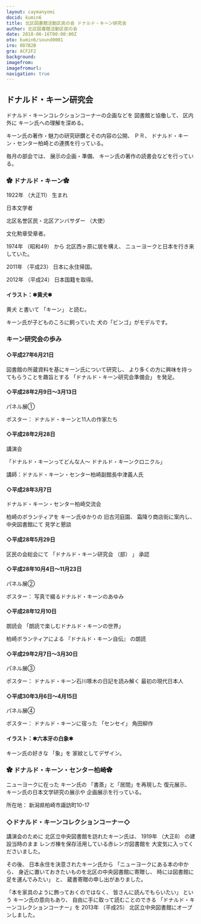 ```yaml
---
layout: caymanyomi
docid: kumin6
title: 北区図書館活動区民の会 ドナルド・キーン研究会
author: 北区図書館活動区民の会
date: 2018-06-16T00:00:00Z
oto: kumin6/sound0001
iro: 0D7B2B
gra: ACF2F2
background: 
imagefrom: 
imagefromurl: 
navigation: true
---
```

   
## <span data-dur="2.865" data-begin="0.000">ドナルド・キーン研究会</span>

<!--span data-dur="1.64" data-begin="2.865">読み上げ時間</span>
<span data-dur="2.312" data-begin="4.505">約6分消す</span-->

<span data-dur="3.452" data-begin="6.817">ドナルド・キーンコレクションコーナーの企画などを</span>
<span data-dur="2.165" data-begin="10.269">図書館と協働して、</span>
<span data-dur="1.501" data-begin="12.434">区内外に</span>
<span data-dur="3.113" data-begin="13.935">キーン氏への理解を深める。</span>

<span data-dur="6.253" data-begin="17.048">キーン氏の著作・魅力の研究研鑽とその内容の公開、</span>
<span data-dur="1.166" data-begin="23.301">ＰＲ、</span>
<span data-dur="5.337" data-begin="24.467">ドナルド・キーン・センター柏崎との連携を行っている。</span>

<span data-dur="1.863" data-begin="29.804">毎月の部会では、</span>
<span data-dur="1.958" data-begin="31.667">展示の企画・準備、</span>
<span data-dur="5.191" data-begin="33.625">キーン氏の著作の読書会などを行っている。</span>

### <span data-dur="2.79" data-begin="38.816">✿ ドナルド・キーン✿</span>

<span data-dur="2.442" data-begin="41.606">1922年</span>
<span data-dur="1.835" data-begin="44.048">（大正11）</span>
<span data-dur="0.912" data-begin="45.883">生まれ</span>

<span data-dur="2.117" data-begin="46.795">日本文学者</span>

<span data-dur="3.343" data-begin="48.912">北区名誉区民・北区アンバサダー</span>
<span data-dur="1.028" data-begin="52.255">（大使）</span>

<span data-dur="3.434" data-begin="54.133">文化勲章受章者。</span>

<span data-dur="2.53" data-begin="57.567">1974年</span>
<span data-dur="2.124" data-begin="60.097">（昭和49）</span>
<span data-dur="0.809" data-begin="62.221">から</span>
<span data-dur="2.544" data-begin="63.030">北区西ヶ原に居を構え、</span>
<span data-dur="3.845" data-begin="65.574">ニューヨークと日本を行き来していた。</span>

<span data-dur="1.93" data-begin="69.419">2011年</span>
<span data-dur="1.962" data-begin="71.349">（平成23）</span>
<span data-dur="3.323" data-begin="73.311">日本に永住帰国。</span>

<span data-dur="1.788" data-begin="76.634">2012年</span>
<span data-dur="1.847" data-begin="78.422">（平成24）</span>
<span data-dur="3.765" data-begin="80.269">日本国籍を取得。</span>

#### <span data-dur="2.366" data-begin="84.034">イラスト：✱黄犬✱</span>

<span data-dur="1.014" data-begin="86.400">黄犬</span>
<span data-dur="1.208" data-begin="91.152">と書いて</span>
<span data-dur="1.032" data-begin="92.360">「キーン」</span>
<span data-dur="2.321" data-begin="93.392">と読む。</span>

<span data-dur="3.275" data-begin="95.713">キーン氏が子どものころに飼っていた</span>
<span data-dur="4.078" data-begin="98.988">犬の「ビンゴ」がモデルです。</span>

### <span data-dur="2.875" data-begin="103.066">キーン研究会の歩み</span>

#### <span data-dur="4.473" data-begin="105.941">◇平成27年6月21日</span>

<span data-dur="4.582" data-begin="110.414">図書館の所蔵資料を基にキーン氏について研究し、</span>
<span data-dur="4.43" data-begin="114.996">より多くの方に興味を持ってもらうことを趣旨とする</span>
<span data-dur="3.031" data-begin="119.426">「ドナルド・キーン研究会準備会」</span>
<span data-dur="2.292" data-begin="122.457">を発足。</span>

#### <span data-dur="5.361" data-begin="124.749">◇平成28年2月9日～3月13日</span>

<span data-dur="2.359" data-begin="130.110">パネル展①</span>

<span data-dur="1.189" data-begin="132.469">ポスター：</span>
<span data-dur="4.055" data-begin="133.658">ドナルド・キーンと11人の作家たち</span>

#### <span data-dur="3.913" data-begin="137.713">◇平成28年2月28日</span>

<span data-dur="1.812" data-begin="141.626">講演会</span>

<span data-dur="3.193" data-begin="143.438">「ドナルド・キーンってどんな人～</span>
<span data-dur="2.886" data-begin="146.631">ドナルド・キーンクロニクル」</span>

<span data-dur="6.901" data-begin="149.517">講師：ドナルド・キーン・センター柏崎副館長中津義人氏</span>

#### <span data-dur="3.398" data-begin="156.418">◇平成28年3月7日</span>

<span data-dur="3.948" data-begin="159.816">ドナルド・キーン・センター柏崎交流会</span>

<span data-dur="2.23" data-begin="163.764">柏崎のボランティアを</span>
<span data-dur="2.015" data-begin="165.994">キーン氏ゆかりの</span>
<span data-dur="1.95" data-begin="168.009">旧古河庭園、</span>
<span data-dur="2.695" data-begin="169.959">霜降り商店街に案内し、</span>
<span data-dur="2.022" data-begin="172.654">中央図書館にて</span>
<span data-dur="2.566" data-begin="174.676">見学と懇談</span>

#### <span data-dur="4.291" data-begin="177.242">◇平成28年5月29日</span>

<span data-dur="2.509" data-begin="181.533">区民の会総会にて</span>
<span data-dur="2.364" data-begin="184.042">「ドナルド・キーン研究会</span>
<span data-dur="0.734" data-begin="186.406">（部）</span>
<span data-dur="0.5" data-begin="187.140">」</span>
<span data-dur="2.149" data-begin="187.640">承認</span>

#### <span data-dur="5.721" data-begin="189.789">◇平成28年10月4日～11月23日</span>

<span data-dur="2.17" data-begin="195.510">パネル展②</span>

<span data-dur="1.189" data-begin="197.680">ポスター：</span>
<span data-dur="4.343" data-begin="198.869">写真で綴るドナルド・キーンのあゆみ</span>

#### <span data-dur="3.473" data-begin="203.212">◇平成28年12月10日</span>

<span data-dur="1.836" data-begin="206.685">朗読会</span>
<span data-dur="3.901" data-begin="208.521">「朗読で楽しむドナルド・キーンの世界」</span>

<span data-dur="2.647" data-begin="212.422">柏崎ボランティアによる</span>
<span data-dur="2.003" data-begin="215.069">『ドナルド・キーン自伝』</span>
<span data-dur="2.226" data-begin="217.072">の朗読</span>

#### <span data-dur="5.103" data-begin="219.298">◇平成29年2月7日～3月30日</span>

<span data-dur="2.346" data-begin="224.401">パネル展③</span>

<span data-dur="1.189" data-begin="226.747">ポスター：</span>
<span data-dur="3.942" data-begin="227.936">ドナルド・キーン石川啄木の日記を読み解く</span>
<span data-dur="3.183" data-begin="231.878">最初の現代日本人</span>

#### <span data-dur="4.56" data-begin="235.061">◇平成30年3月6日～4月15日</span>

<span data-dur="2.246" data-begin="239.621">パネル展④</span>

<span data-dur="1.189" data-begin="241.867">ポスター：</span>
<span data-dur="2.235" data-begin="243.056">ドナルド・キーンに宿った</span>
<span data-dur="1.266" data-begin="245.291">「センセイ」</span>
<span data-dur="3.184" data-begin="246.557">角田柳作</span>

#### <span data-dur="1.191" data-begin="249.741">イラスト：</span><span data-dur="2.646" data-begin="250.932">✱六本牙の白象✱</span>

<span data-dur="1.632" data-begin="253.578">キーン氏の好きな</span>
<span data-dur="1.025" data-begin="255.210">「象」を</span>
<span data-dur="3.417" data-begin="256.235">家紋としてデザイン。</span>

### <span data-dur="3.935" data-begin="259.652">✿ ドナルド・キーン・センター柏崎✿</span>

<span data-dur="1.84" data-begin="263.587">ニューヨークに在った</span>
<span data-dur="1.221" data-begin="265.427">キーン氏の</span>
<span data-dur="2.683" data-begin="266.648">「書斎」と「居間」を再現した</span>
<span data-dur="1.578" data-begin="269.331">復元展示、</span>
<span data-dur="3.351" data-begin="270.909">キーン氏の日本文学研究の展示や</span>
<span data-dur="3.652" data-begin="274.260">企画展示を行っている。</span>

<span data-dur="1.286" data-begin="277.912">所在地：</span>
<span data-dur="5.63" data-begin="279.198">新潟県柏崎市諏訪町10-17</span>

### <span data-dur="3.15" data-begin="284.828">◇ドナルド・キーンコレクションコーナー◇</span>

<span data-dur="1.82" data-begin="287.978">講演会のために</span>
<span data-dur="3.926" data-begin="289.798">北区立中央図書館を訪れたキーン氏は、</span>
<span data-dur="2.335" data-begin="293.724">1919年</span>
<span data-dur="1.537" data-begin="296.059">（大正8）</span>
<span data-dur="2.091" data-begin="297.596">の建設当時のまま</span>
<span data-dur="4.085" data-begin="299.687">レンガ棟を保存活用している赤レンガ図書館を</span>
<span data-dur="3.87" data-begin="303.772">大変気に入ってくださいました。</span>

<span data-dur="1.09" data-begin="307.642">その後、</span>
<span data-dur="3.785" data-begin="308.732">日本永住を決意されたキーン氏から</span>
<span data-dur="2.528" data-begin="312.517">「ニューヨークにある本の中から、</span>
<span data-dur="5.084" data-begin="315.045">身近に置いておきたいものを北区の中央図書館に寄贈し、</span>
<span data-dur="3.66" data-begin="320.129">時には図書館に足を運んでみたい」</span>
<span data-dur="0.653" data-begin="323.789">と、</span>
<span data-dur="3.876" data-begin="324.442">蔵書寄贈の申し出がありました。</span>

<span data-dur="3.202" data-begin="328.318">「本を家具のように飾っておくのではなく、</span>
<span data-dur="2.302" data-begin="331.520">皆さんに読んでもらいたい」</span>
<span data-dur="1.031" data-begin="333.822">という</span>
<span data-dur="1.934" data-begin="334.853">キーン氏の意向もあり、</span>
<span data-dur="2.942" data-begin="336.787">自由に手に取って読むことのできる</span>
<span data-dur="2.766" data-begin="339.729">「ドナルド・キーンコレクションコーナー」を</span>
<span data-dur="2.031" data-begin="342.495">2013年</span>
<span data-dur="1.758" data-begin="344.526">（平成25）</span>
<span data-dur="5.231" data-begin="346.284">北区立中央図書館にオープンしました。</span>

<!--span data-dur="1.127" data-begin="351.515">以上で</span>
<span data-dur="2.364" data-begin="352.642">「ドナルド・キーン研究会」</span>
<span data-dur="3.389" data-begin="355.006">の読み上げを終わります消す。</span-->
